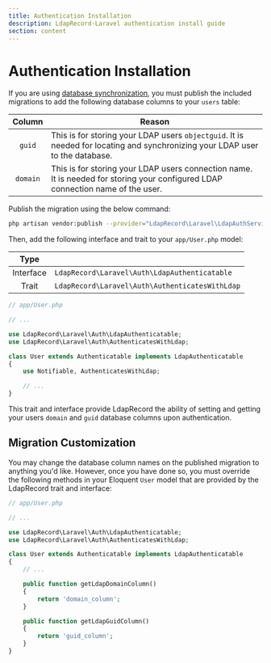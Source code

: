 ```yaml
---
title: Authentication Installation
description: LdapRecord-Laravel authentication install guide
section: content
---
```


# Authentication Installation

If you are using [database synchronization](/docs/laravel/v1/auth#database), you must publish the
included migrations to add the following database columns to your `users` table:

|  Column  | Reason                                                                                                                          |
| :------: | ------------------------------------------------------------------------------------------------------------------------------- |
|  `guid`  | This is for storing your LDAP users `objectguid`. It is needed for locating and synchronizing your LDAP user to the database.   |
| `domain` | This is for storing your LDAP users connection name. It is needed for storing your configured LDAP connection name of the user. |

Publish the migration using the below command:

```bash
php artisan vendor:publish --provider="LdapRecord\Laravel\LdapAuthServiceProvider"
```

Then, add the following interface and trait to your `app/User.php` model:

|   Type    |                                                 |
| :-------: | ----------------------------------------------- |
| Interface | `LdapRecord\Laravel\Auth\LdapAuthenticatable`   |
|   Trait   | `LdapRecord\Laravel\Auth\AuthenticatesWithLdap` |

```php
// app/User.php

// ...

use LdapRecord\Laravel\Auth\LdapAuthenticatable;
use LdapRecord\Laravel\Auth\AuthenticatesWithLdap;

class User extends Authenticatable implements LdapAuthenticatable
{
    use Notifiable, AuthenticatesWithLdap;

    // ...
}
```

This trait and interface provide LdapRecord the ability of setting and getting your users
`domain` and `guid` database columns upon authentication.

## Migration Customization

You may change the database column names on the published migration to anything you'd like.
However, once you have done so, you must override the following methods in your Eloquent
`User` model that are provided by the LdapRecord trait and interface:

```php
// app/User.php

// ...

use LdapRecord\Laravel\Auth\LdapAuthenticatable;
use LdapRecord\Laravel\Auth\AuthenticatesWithLdap;

class User extends Authenticatable implements LdapAuthenticatable
{
    // ...

    public function getLdapDomainColumn()
    {
        return 'domain_column';
    }

    public function getLdapGuidColumn()
    {
        return 'guid_column';
    }
}
```
